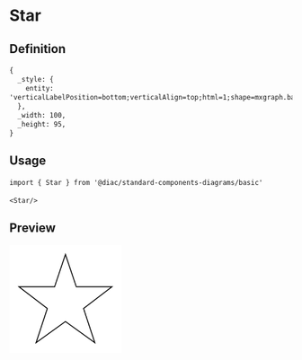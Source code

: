 # Star

## Definition

```
{
  _style: { 
    entity: 'verticalLabelPosition=bottom;verticalAlign=top;html=1;shape=mxgraph.basic.star',
  },
  _width: 100,
  _height: 95,
}
```

## Usage

```
import { Star } from '@diac/standard-components-diagrams/basic'

<Star/>
```

## Preview

<img src="./star.png" width="200"/>

